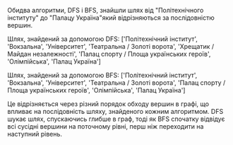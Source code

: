Обидва алгоритми, DFS і BFS, знайшли шлях від "Політехнічного інституту" до "Палацу Україна"який відрізняються за послідовністю вершин.

Шлях, знайдений за допомогою DFS:
['Політехнічний інститут', 'Вокзальна', 'Університет', 'Театральна / Золоті ворота', 'Хрещатик / Майдан незалежності', 'Палац спорту / Площа українських героїв', 'Олімпійська', 'Палац Україна']

Шлях, знайдений за допомогою BFS:
['Політехнічний інститут', 'Вокзальна', 'Університет', 'Театральна / Золоті ворота', 'Палац спорту / Площа українських героїв', 'Олімпійська', 'Палац Україна']

Це відрізняється через різний порядок обходу вершин в графі, що впливає на послідовність шляху, знайденого кожним алгоритмом. DFS шукає шлях, спускаючись глибше в граф, тоді як BFS спочатку відвідує всі сусідні вершини на поточному рівні, перш ніж переходити на наступний рівень.